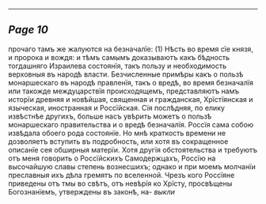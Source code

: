 

---
*Page 10*
---

прочаго тамъ же жалуются на безначалїе: (1) Нѣсть во время сїе князя, и пророка и вождя: и тѣмъ самымъ доказываютъ какъ бѣдность тогдашняго Израилева состоянїя, такъ пользу и необходимость верховныя въ народѣ власти.
Безчисленные примѣры какъ о пользѣ монаршескаго въ народѣ правленїя, такъ о вредѣ, во время безначалїя или такожде междуцарствїя происходящемъ, представляютъ намъ исторїи древняя и новѣйшая, священная и гражданская, Хрїстїянская и языческая, иностранная и Россїйская. Сїя послѣдняя, по елику извѣстнѣе другихъ, больше насъ увѣрить можетъ о пользѣ монаршескаго правительства и о вредѣ безначалїя.
Россїя сама собою извѣдала обоего рода состоянїе. Но мнѣ краткость времени не дозволяетъ вступить въ подробность, или хотя въ сокращенное описанїе сея обширныя матерїи. Хотя другїя обстоятельства и требуютъ отъ меня говорить о Россїйскихъ Самодержцахъ, Россїю на высочайшую славы степень вознесшихъ; однако и при моемъ молчанїи преславныя ихъ дѣла гремятъ по вселенной. Чрезъ кого Россїяне приведены отъ тмы во свѣтъ, отъ невѣрїя ко Хрїсту, просвѣщены Богознанїемъ, утверждены въ законѣ, на-
*выкли*